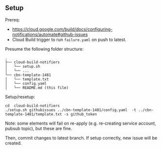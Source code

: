 ## Setup

Prereq: 
  * https://cloud.google.com/build/docs/configuring-notifications/automate#github-issues
  * Cloud Build trigger to run `failure.yaml` on push to latest. 

Presume the following folder structure: 

```
.
├── cloud-build-notifiers
│   └── setup.sh
│   └── ...
└── cbn-template-1481
│   └── template.txt
│   └── config.yaml
│   └── README.md (this file)
```

Setup/resetup: 

```
cd  cloud-build-notifiers
./setup.sh githubissues ../cbn-template-1481/config.yaml  -t ../cbn-template-1481/template.txt -s github_token
```

Note: some elements will fail on re-apply  (e.g. re-creating service account, pubsub topic), but these are fine. 

Then, commit changes to latest branch. If setup correctly, new issue will be created. 